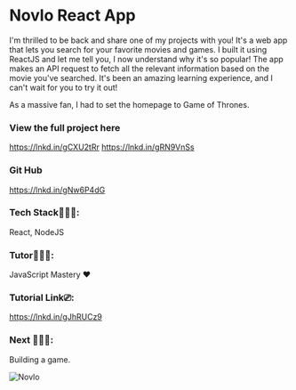 # Novlo React App

I'm thrilled to be back and share one of my projects with you! It's a web app that lets you search for your favorite movies and games. I built it using ReactJS and let me tell you, I now understand why it's so popular! The app makes an API request to fetch all the relevant information based on the movie you've searched. It's been an amazing learning experience, and I can't wait for you to try it out!

As a massive fan, I had to set the homepage to Game of Thrones.

### View the full project here
https://lnkd.in/gCXU2tRr
https://lnkd.in/gRN9VnSs

### Git Hub 
https://lnkd.in/gNw6P4dG

### Tech Stack🧑🏽‍💻: 
React, NodeJS

### Tutor👨🏽‍🏫: 
JavaScript Mastery ❤️
### Tutorial Link⎚: 
https://lnkd.in/gJhRUCz9

### Next 🦸🏽‍♂️: 
Building a game.

![Novlo](https://user-images.githubusercontent.com/86691010/236456341-0a20b770-28f7-42b9-bcfe-d68e9b94c6a8.png)

